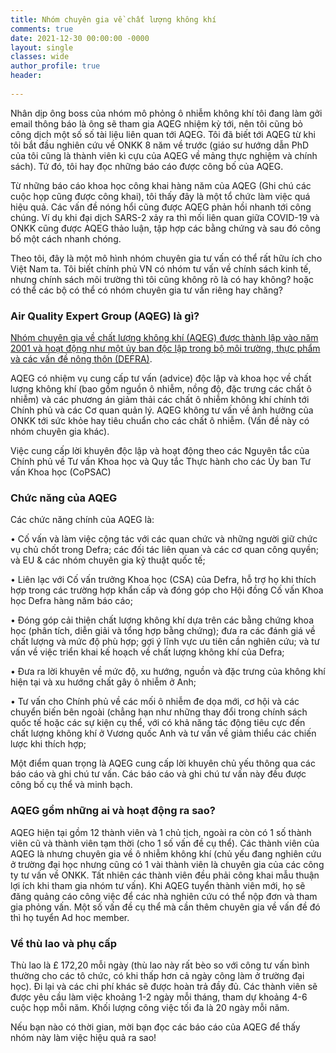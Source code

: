 ```yaml
---
title: Nhóm chuyên gia về chất lượng không khí
comments: true
date: 2021-12-30 00:00:00 -0000
layout: single
classes: wide
author_profile: true
header:
  
---
```


Nhân dịp ông boss của nhóm mô phỏng ô nhiễm không khí tôi đang làm gởi email thông báo là ông sẽ tham gia AQEG nhiệm kỳ tới,
nên tôi cũng bỏ công dịch một số số tài liệu liên quan tới AQEG. Tôi đã biết tới AQEG từ khi 
tôi bắt đầu nghiên cứu về ONKK 8 năm về trước (giáo sư hướng dẫn PhD của tôi cũng là thành viên kì cựu của AQEG về mảng thực nghiệm và chính sách). Tứ đó, tôi hay đọc những báo cáo được công bố của AQEG. 

Từ những báo cáo khoa học công khai hàng năm của AQEG (Ghi chú các cuộc họp cũng được công khai), tôi thấy đây là một tổ chức làm việc quá hiệu quả. Các vấn đề nóng hổi cũng được AQEG phản hồi nhanh tới công chúng.
Ví dụ khi đại dịch SARS-2 xảy ra thì mối liên quan giữa COVID-19 và ONKK cũng được AQEG thảo luận, 
tập hợp các bằng chứng và sau đó công bố một cách nhanh chóng.

Theo tôi, đây là một mô hình nhóm chuyên gia tư vấn có thể rất hữu ích cho Việt Nam ta. 
Tôi biết chính phủ VN có nhóm tư vấn về chính sách kinh tế, 
nhưng chính sách môi trường thì tôi cũng không rõ là có hay không? 
hoặc có thể các bộ có thể có nhóm chuyên gia tư vấn riêng hay chăng? 

### Air Quality Expert Group (AQEG) là gì?

[Nhóm chuyên gia về chất lượng không khí (AQEG) được thành lập vào năm 2001 và hoạt động như một ủy ban độc lập 
trong bộ môi trường, thực phẩm và các vấn đề nông thôn (DEFRA)](https://uk-air.defra.gov.uk/research/aqeg/).

AQEG có nhiệm vụ cung cấp tư vấn (advice) độc lập và khoa học về chất lượng không khí (bao gồm nguồn ô nhiễm, nồng độ, đặc trưng các chất ô nhiễm) và
các phương án giảm thải các chất ô nhiễm không khí chính tới Chính phủ và các Cơ quan quản lý. 
AQEG không tư vấn về ảnh hưởng của ONKK tới sức khỏe hay tiêu chuẩn cho các chất ô nhiễm. (Vấn đề này có nhóm chuyên gia khác).

Việc cung cấp lời khuyên độc lập và hoạt động theo các Nguyên tắc của Chính phủ về
Tư vấn Khoa học và Quy tắc Thực hành cho các Ủy ban Tư vấn Khoa học
(CoPSAC)

### Chức năng của AQEG

Các chức năng chính của AQEG là:

• Cố vấn và làm việc cộng tác với các quan chức và những người giữ chức vụ chủ chốt trong Defra; các đối tác liên quan và các cơ quan công quyền; và EU &
các nhóm chuyên gia kỹ thuật quốc tế;

• Liên lạc với Cố vấn trưởng Khoa học (CSA) của Defra, hỗ trợ họ khi thích hợp
trong các trường hợp khẩn cấp và đóng góp cho Hội đồng Cố vấn Khoa học Defra hàng năm
báo cáo;

• Đóng góp cải thiện chất lượng không khí dựa trên các bằng chứng khoa học (phân tích, diễn giải
và tổng hợp bằng chứng); đưa ra các đánh giá về chất lượng và mức độ phù hợp; gợi ý
lĩnh vực ưu tiên cần nghiên cứu; và tư vấn về việc triển khai kế hoạch về chất lượng không khí của Defra;

• Đưa ra lời khuyên về mức độ, xu hướng, nguồn và đặc trưng của không khí hiện tại và xu hướng
chất gây ô nhiễm ở Anh;

• Tư vấn cho Chính phủ về các mối ô nhiễm đe dọa mới, cơ hội và
các chuyển biến bên ngoài (chẳng hạn như những thay đổi trong chính sách quốc tế hoặc các sự kiện cụ thể, với
có khả năng tác động tiêu cực đến chất lượng không khí ở Vương quốc Anh và tư vấn về giảm thiểu
các chiến lược khi thích hợp;

Một điểm quan trọng là AQEG cung cấp lời khuyên chủ yếu thông qua các báo cáo và ghi chú tư vấn. 
Các báo cáo và ghi chú tư vấn này đều được công bố cụ thể và minh bạch.

### AQEG gồm những ai và hoạt động ra sao?

AQEG hiện tại gồm 12 thành viên và 1 chủ tịch, ngoài ra còn có 1 số thành viên cũ và thành viên tạm thời (cho 1 số vấn đề cụ thể).
Các thành viên của AQEG là nhưng chuyên gia về ô nhiễm không khí (chủ yếu đang nghiên cứu ở trường đại học nhưng cũng có 1 vài thành viên là chuyên gia của các công ty tư vấn về ONKK. Tất nhiên các thành viên đều phải công khai mẫu thuận lợi ích khi tham gia nhóm tư vấn). Khi AQEG tuyển thành viên mới, họ sẽ đăng quảng cáo công việc để các nhà nghiên cứu có thể nộp đơn và tham gia phỏng vấn. 
Một số vấn đề cụ thể mà cần thêm chuyên gia về vấn đề đó thì họ tuyển Ad hoc member.

### Về thù lao và phụ cấp
Thù lao là £ 172,20 mỗi ngày (thù lao này rất bèo so với công tư vấn bình thường cho các tô chức, 
có khi thấp hơn cả ngày công làm ở trường đại học). Đi lại và các chi phí khác sẽ được hoàn trả đầy đủ. 
Các thành viên sẽ được yêu cầu làm việc khoảng 1-2 ngày mỗi tháng, tham dự khoảng 4-6 cuộc họp mỗi năm. 
Khối lượng công việc tối đa là 20 ngày mỗi năm.

Nếu bạn nào có thời gian, mời bạn đọc các báo cáo của AQEG để thấy nhóm này làm việc hiệu quả ra sao!

